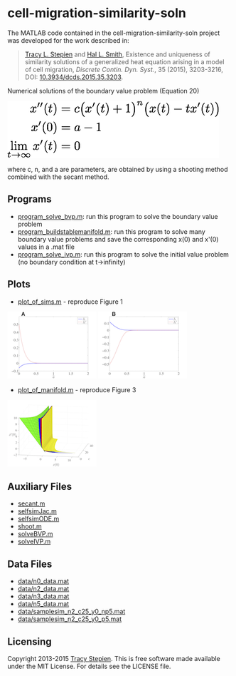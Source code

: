 # cell-migration-similarity-soln

The MATLAB code contained in the cell-migration-similarity-soln project was developed for the work described in:
><a href="http://math.arizona.edu/~stepien/">Tracy L. Stepien</a> and <a href="http://math.asu.edu/~halsmith/">Hal L. Smith</a>, Existence and uniqueness of similarity solutions of a generalized heat equation arising in a model of cell migration, *Discrete Contin. Dyn. Syst.*, 35 (2015), 3203-3216, DOI: [10.3934/dcds.2015.35.3203](http://dx.doi.org/10.3934/dcds.2015.35.3203).

Numerical solutions of the boundary value problem (Equation 20)

![system of equations](fig/equations.png)

where c, n, and a are parameters, are obtained by using a shooting method combined with the secant method.

## Programs

+ [program_solve_bvp.m](program_solve_bvp.m): run this program to solve the boundary value problem
+ [program_buildstablemanifold.m](program_buildstablemanifold.m): run this program to solve many boundary value problems and save the corresponding x(0) and x'(0) values in a .mat file
+ [program_solve_ivp.m](program_solve_ivp.m): run this program to solve the initial value problem (no boundary condition at t->infinity)

## Plots

+ [plot_of_sims.m](plot_of_sims.m) - reproduce Figure 1

![Figure 1A](fig/fig1a.png)
![Figure 1B](fig/fig1b.png)

+ [plot_of_manifold.m](plot_of_manifold.m) - reproduce Figure 3

![Figure 3](fig/fig3.png)

## Auxiliary Files

+ [secant.m](secant.m)
+ [selfsimJac.m](selfsimJac.m)
+ [selfsimODE.m](selfsimODE.m)
+ [shoot.m](shoot.m)
+ [solveBVP.m](solveBVP.m)
+ [solveIVP.m](solveIVP.m)

## Data Files

+ [data/n0_data.mat](data/n0_data.mat)
+ [data/n2_data.mat](data/n2_data.mat)
+ [data/n3_data.mat](data/n3_data.mat)
+ [data/n5_data.mat](data/n5_data.mat)
+ [data/samplesim_n2_c25_y0_np5.mat](data/samplesim_n2_c25_y0_np5.mat)
+ [data/samplesim_n2_c25_y0_p5.mat](data/samplesim_n2_c25_y0_p5.mat)

## Licensing

Copyright 2013-2015 [Tracy Stepien](http://github.com/tstepien/).  This is free software made available under the MIT License. For details see the LICENSE file.
